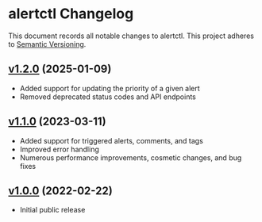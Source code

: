 # alertctl Changelog

This document records all notable changes to alertctl. This project adheres to [Semantic Versioning](https://semver.org/).

## [v1.2.0](https://github.com/rcmelendez/alertctl/commit/e28c446) (2025-01-09)

- Added support for updating the priority of a given alert
- Removed deprecated status codes and API endpoints

## [v1.1.0](https://github.com/rcmelendez/alertctl/commit/9950fc1) (2023-03-11)

- Added support for triggered alerts, comments, and tags
- Improved error handling
- Numerous performance improvements, cosmetic changes, and bug fixes

## [v1.0.0](https://github.com/rcmelendez/alertctl/commit/3f7be6e) (2022-02-22)

- Initial public release